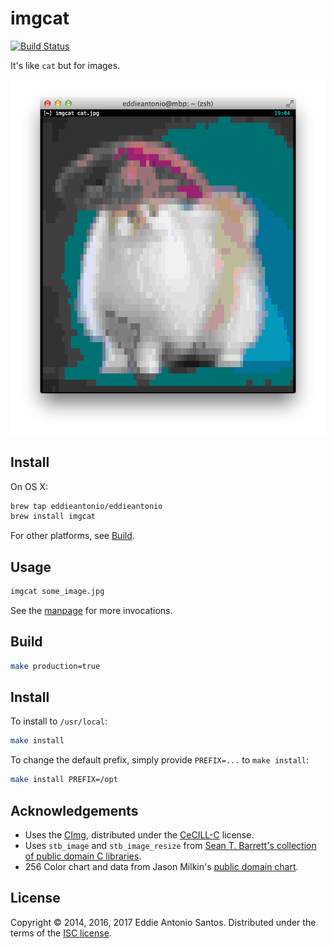 imgcat
======

[![Build Status](https://travis-ci.org/eddieantonio/imgcat.svg?branch=master)](https://travis-ci.org/eddieantonio/imgcat)

It's like `cat` but for images.

![$imgcat cat.jpg](./docs/imgcat.png)


Install
-------

On OS X:

```sh
brew tap eddieantonio/eddieantonio
brew install imgcat
```

For other platforms, see [Build](#build).

Usage
-----

```sh
imgcat some_image.jpg
```

See the [manpage](./docs/imgcat.1.md) for more invocations.

Build
-----

```sh
make production=true
```

Install
-------

To install to `/usr/local`:

```sh
make install
```

To change the default prefix, simply provide `PREFIX=...`
to `make install`:

```sh
make install PREFIX=/opt
```

Acknowledgements
----------------

 - Uses the [CImg], distributed under the [CeCILL-C] license.
 - Uses `stb_image` and `stb_image_resize` from [Sean T. Barrett's collection
   of public domain C libraries][stb].
 - 256 Color chart and data from Jason Milkin's [public domain chart][256svg].

[CImg]: https://github.com/dtschump/CImg
[CeCILL-C]: http://www.cecill.info/licences/Licence_CeCILL-C_V1-en.txt
[stb]: https://github.com/nothings/stb
[256svg]: https://gist.github.com/jasonm23/2868981

License
-------

Copyright © 2014, 2016, 2017 Eddie Antonio Santos.
Distributed under the terms of the [ISC license](./LICENSE).
